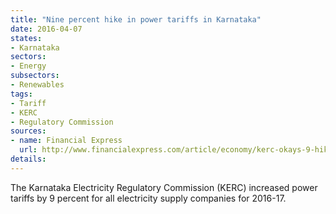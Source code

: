 ```yaml
---
title: "Nine percent hike in power tariffs in Karnataka"
date: 2016-04-07
states:
- Karnataka
sectors:
- Energy
subsectors:
- Renewables
tags:
- Tariff
- KERC
- Regulatory Commission
sources:
- name: Financial Express
  url: http://www.financialexpress.com/article/economy/kerc-okays-9-hike-in-power-tariff-for-fy17/231093/
details:
---
```


The Karnataka Electricity Regulatory Commission (KERC) increased power tariffs by 9 percent for all electricity supply companies for 2016-17.

